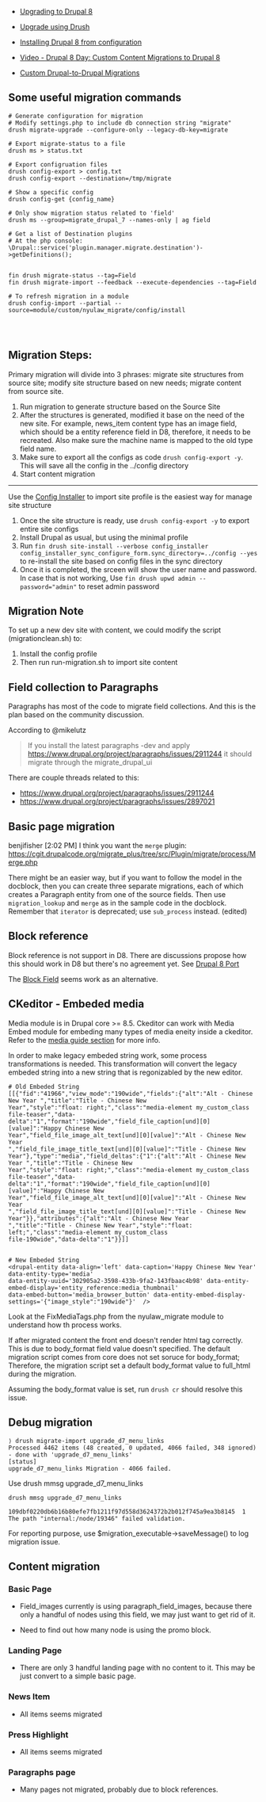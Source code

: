 * [Upgrading to Drupal 8](https://www.drupal.org/docs/8/upgrade)
* [Upgrade using Drush](https://www.drupal.org/docs/8/upgrade/upgrade-using-drush)

* [Installing Drupal 8 from configuration](https://www.chapterthree.com/blog/installing-drupal-8-from-configuration)
* [Video - Drupal 8 Day: Custom Content Migrations to Drupal 8](https://www.youtube.com/watch?v=J3UDSpwbk7c)
* [Custom Drupal-to-Drupal Migrations](https://drupalize.me/tutorial/custom-drupal-drupal-migrations?p=2578)


## Some useful migration commands
```
# Generate configuration for migration
# Modify settings.php to include db connection string "migrate"
drush migrate-upgrade --configure-only --legacy-db-key=migrate

# Export migrate-status to a file
drush ms > status.txt

# Export configruation files
drush config-export > config.txt
drush config-export --destination=/tmp/migrate

# Show a specific config
drush config-get {config_name}

# Only show migration status related to 'field'
drush ms --group=migrate_drupal_7 --names-only | ag field

# Get a list of Destination plugins
# At the php console:
\Drupal::service('plugin.manager.migrate.destination')->getDefinitions();


fin drush migrate-status --tag=Field
fin drush migrate-import --feedback --execute-dependencies --tag=Field

# To refresh migration in a module
drush config-import --partial --source=module/custom/nyulaw_migrate/config/install




```

## Migration Steps:
Primary migration will divide into 3 phrases: migrate site structures from source site; modify site structure based on new needs; migrate content from source site.

1. Run migration to generate structure based on the Source Site
2. After the structures is generated, modified it base on the need of the new site. For example, news_item content type has an image field, which should be a entity reference field in D8, therefore, it needs to be recreated. Also make sure the machine name is mapped to the old type field name.
3. Make sure to export all the configs as code `drush config-export -y`. This will save all the config in the ../config directory
4. Start content migration

---
Use the [Config Installer](https://www.drupal.org/project/config_installer) to import site profile is the easiest way for manage site structure

1. Once the site structure is ready, use `drush config-export -y` to export entire site configs
2. Install Drupal as usual, but using the minimal profile
3. Run `fin drush site-install --verbose config_installer config_installer_sync_configure_form.sync_directory=../config --yes` to re-install the site based on config files in the sync directory
4. Once it is completed, the srceen will show the user name and password. In case that is not working, Use `fin drush upwd admin --password="admin"` to reset admin password



## Migration Note
To set up a new dev site with content, we could modify the script (migrationclean.sh) to:
1. Install the config profile
2. Then run run-migration.sh to import site content




## Field collection to Paragraphs
Paragraphs has most of the code to migrate field collections. And this is the plan based on the community discussion.

According to @mikelutz

> If you install the latest paragraphs -dev and apply https://www.drupal.org/project/paragraphs/issues/2911244  it
> should migrate through the migrate_drupal_ui

There are couple threads related to this:

* https://www.drupal.org/project/paragraphs/issues/2911244
* https://www.drupal.org/project/paragraphs/issues/2897021



## Basic page migration
benjifisher [2:02 PM]
I think you want the `merge` plugin: https://cgit.drupalcode.org/migrate_plus/tree/src/Plugin/migrate/process/Merge.php

There might be an easier way, but if you want to follow the model in the docblock, then you can create three separate migrations, each of which creates a Paragraph entity from one of the source fields. Then use `migration_lookup` and `merge` as in the sample code in the docblock. Remember that `iterator` is deprecated; use `sub_process` instead. (edited)



## Block reference
Block reference is not support in D8. There are discussions propose how this should work in D8 but there's no agreement
yet. See [Drupal 8 Port](https://www.drupal.org/project/blockreference/issues/2410289)

The [Block Field](https://www.drupal.org/project/block_field) seems work as an alternative.



## CKeditor - Embeded media
Media module is in Drupal core >= 8.5. Ckeditor can work with Media Embed module for embeding many types of media eneity inside a ckeditor. Refer to the [media guide section](/media-guide) for more info.

In order to make legacy embeded string work, some process transformations is needed. This transformation will convert the legacy embeded string into a new string that is regonizabled by the new editor.

```
# Old Embeded String
[[{"fid":"41966","view_mode":"190wide","fields":{"alt":"Alt - Chinese New Year ","title":"Title - Chinese New
Year","style":"float: right;","class":"media-element my_custom_class
file-teaser","data-delta":"1","format":"190wide","field_file_caption[und][0][value]":"Happy Chinese New
Year","field_file_image_alt_text[und][0][value]":"Alt - Chinese New Year
","field_file_image_title_text[und][0][value]":"Title - Chinese New
Year"},"type":"media","field_deltas":{"1":{"alt":"Alt - Chinese New Year ","title":"Title - Chinese New
Year","style":"float: right;","class":"media-element my_custom_class
file-teaser","data-delta":"1","format":"190wide","field_file_caption[und][0][value]":"Happy Chinese New
Year","field_file_image_alt_text[und][0][value]":"Alt - Chinese New Year
","field_file_image_title_text[und][0][value]":"Title - Chinese New Year"}},"attributes":{"alt":"Alt - Chinese New Year
","title":"Title - Chinese New Year","style":"float: left;","class":"media-element my_custom_class
file-190wide","data-delta":"1"}}]]


# New Embeded String
<drupal-entity data-align='left' data-caption='Happy Chinese New Year' data-entity-type='media'
data-entity-uuid='302905a2-3598-433b-9fa2-143fbaac4b98' data-entity-embed-display='entity_reference:media_thumbnail'
data-embed-button='media_browser_button' data-entity-embed-display-settings='{"image_style":"190wide"}'  />

```

Look at the FixMediaTags.php from the nyulaw_migrate module to understand how th process works.


If after migrated content the front end doesn't render html tag correctly. This is due to body_format field value doesn't specified.
The default migration script comes from core does not set soruce for body_format; Therefore, the migration script set a default body_format value to full_html during the migration.


Assuming the body_format value is set, run `drush cr` should resolve this issue.


## Debug migration
```
⟩ drush migrate-import upgrade_d7_menu_links
Processed 4462 items (48 created, 0 updated, 4066 failed, 348 ignored) - done with 'upgrade_d7_menu_links'                                                                                                                 [status]
upgrade_d7_menu_links Migration - 4066 failed.

```

Use drush mmsg upgrade_d7_menu_links

```
drush mmsg upgrade_d7_menu_links

109dbf0220db6b16b80efe7fb1211f97d558d3624372b2b012f745a9ea3b8145  1       The path "internal:/node/19346" failed validation.
```

For reporting purpose, use $migration_executable->saveMessage() to log migration issue.


## Content migration

### Basic Page
* Field_images currently is using paragraph_field_images, because there only a handful of nodes using this field, we may just want to get rid of it.

* Need to find out how many node is using the promo block.

### Landing Page
* There are only 3 handful landing page with no content to it. This may be just convert to a simple basic page.

### News Item
* All items seems migrated

### Press Highlight
* All items seems migrated

### Paragraphs page
* Many pages not migrated, probably due to block references.



